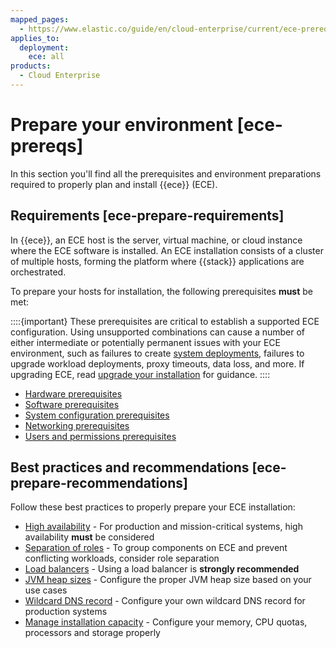 ```yaml
---
mapped_pages:
  - https://www.elastic.co/guide/en/cloud-enterprise/current/ece-prereqs.html
applies_to:
  deployment:
    ece: all
products:
  - Cloud Enterprise
---
```


# Prepare your environment [ece-prereqs]

In this section you'll find all the prerequisites and environment preparations required to properly plan and install {{ece}} (ECE).

## Requirements [ece-prepare-requirements]

In {{ece}}, an ECE host is the server, virtual machine, or cloud instance where the ECE software is installed. An ECE installation consists of a cluster of multiple hosts, forming the platform where {{stack}} applications are orchestrated.

To prepare your hosts for installation, the following prerequisites **must** be met:

::::{important}
These prerequisites are critical to establish a supported ECE configuration. Using unsupported combinations can cause a number of either intermediate or potentially permanent issues with your ECE environment, such as failures to create [system deployments](system-deployments-configuration.md), failures to upgrade workload deployments, proxy timeouts, data loss, and more. If upgrading ECE, read [upgrade your installation](../../upgrade/orchestrator/upgrade-cloud-enterprise.md) for guidance.
::::

* [Hardware prerequisites](ece-hardware-prereq.md)
* [Software prerequisites](ece-software-prereq.md)
* [System configuration prerequisites](ece-sysconfig.md)
* [Networking prerequisites](ece-networking-prereq.md)
* [Users and permissions prerequisites](ece-users-permissions.md)

## Best practices and recommendations [ece-prepare-recommendations]

Follow these best practices to properly prepare your ECE installation:

* [High availability](ece-ha.md) - For production and mission-critical systems, high availability **must** be considered
* [Separation of roles](ece-roles.md) - To group components on ECE and prevent conflicting workloads, consider role separation
* [Load balancers](ece-load-balancers.md) - Using a load balancer is **strongly recommended**
* [JVM heap sizes](ece-jvm.md) - Configure the proper JVM heap size based on your use cases
* [Wildcard DNS record](ece-wildcard-dns.md) - Configure your own wildcard DNS record for production systems
* [Manage installation capacity](ece-manage-capacity.md) - Configure your memory, CPU quotas, processors and storage properly
